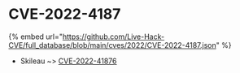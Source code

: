 # CVE-2022-4187
{% embed url="https://github.com/Live-Hack-CVE/full_database/blob/main/cves/2022/CVE-2022-4187.json" %}

* Skileau ~> [CVE-2022-41876](https://www.alice-snow.ru/2022/database/cve-2022-4187/cve-2022-41876-skileau)